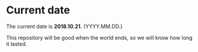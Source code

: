 # Current date

The current date is **2018.10.21.** (YYYY.MM.DD.)

This repository will be good when the world ends, so we will know how long it lasted.